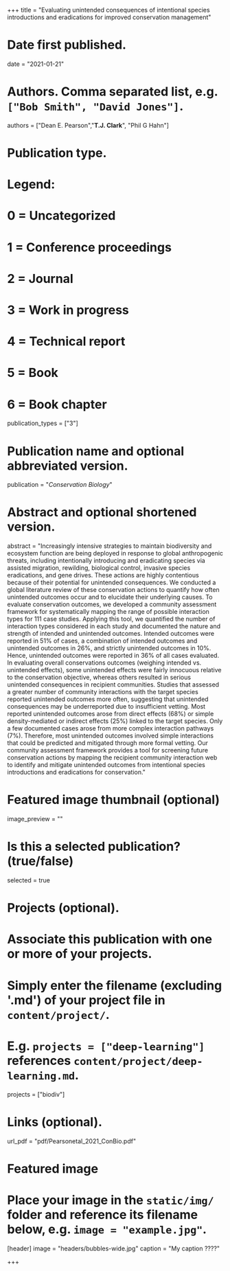 +++
title = "Evaluating unintended consequences of intentional species introductions and eradications for improved conservation management"

# Date first published.
date = "2021-01-21"

# Authors. Comma separated list, e.g. `["Bob Smith", "David Jones"]`.
authors = ["Dean E. Pearson","**T.J. Clark**", "Phil G Hahn"]

# Publication type.
# Legend:
# 0 = Uncategorized
# 1 = Conference proceedings
# 2 = Journal
# 3 = Work in progress
# 4 = Technical report
# 5 = Book
# 6 = Book chapter
publication_types = ["3"]

# Publication name and optional abbreviated version.
publication = "*Conservation Biology*"

# Abstract and optional shortened version.
abstract = "Increasingly intensive strategies to maintain biodiversity and ecosystem function are being deployed in response to global anthropogenic threats, including intentionally introducing and eradicating species via assisted migration, rewilding, biological control, invasive species eradications, and gene drives. These actions are highly contentious because of their potential for unintended consequences. We conducted a global literature review of these conservation actions to quantify how often unintended outcomes occur and to elucidate their underlying causes. To evaluate conservation outcomes, we developed a community assessment framework for systematically mapping the range of possible interaction types for 111 case studies. Applying this tool, we quantified the number of interaction types considered in each study and documented the nature and strength of intended and unintended outcomes. Intended outcomes were reported in 51% of cases, a combination of intended outcomes and unintended outcomes in 26%, and strictly unintended outcomes in 10%. Hence, unintended outcomes were reported in 36% of all cases evaluated. In evaluating overall conservations outcomes (weighing intended vs. unintended effects), some unintended effects were fairly innocuous relative to the conservation objective, whereas others resulted in serious unintended consequences in recipient communities. Studies that assessed a greater number of community interactions with the target species reported unintended outcomes more often, suggesting that unintended consequences may be underreported due to insufficient vetting. Most reported unintended outcomes arose from direct effects (68%) or simple density-mediated or indirect effects (25%) linked to the target species. Only a few documented cases arose from more complex interaction pathways (7%). Therefore, most unintended outcomes involved simple interactions that could be predicted and mitigated through more formal vetting. Our community assessment framework provides a tool for screening future conservation actions by mapping the recipient community interaction web to identify and mitigate unintended outcomes from intentional species introductions and eradications for conservation."

# Featured image thumbnail (optional)
image_preview = ""

# Is this a selected publication? (true/false)
selected = true

# Projects (optional).
#   Associate this publication with one or more of your projects.
#   Simply enter the filename (excluding '.md') of your project file in `content/project/`.
#   E.g. `projects = ["deep-learning"]` references `content/project/deep-learning.md`.
projects = ["biodiv"]

# Links (optional).
url_pdf = "pdf/Pearsonetal_2021_ConBio.pdf"



# Featured image
# Place your image in the `static/img/` folder and reference its filename below, e.g. `image = "example.jpg"`.
[header]
image = "headers/bubbles-wide.jpg"
caption = "My caption ????"

+++
